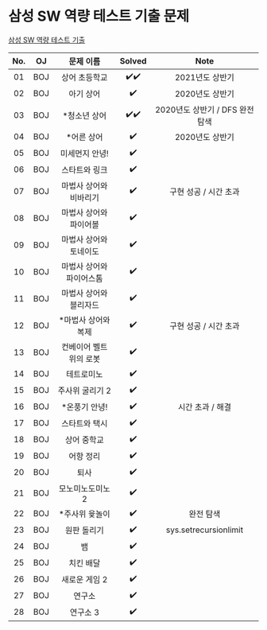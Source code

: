 # 삼성 SW 역량 테스트 기출 문제
[삼성 SW 역량 테스트 기출](https://www.acmicpc.net/workbook/view/1152)

|          No.          |        OJ        |        문제 이름         |        Solved         |   Note   |
| :-----: |  :--------: |:-------------------------: | :-----: |:-----: |
| 01 | BOJ | 상어 초등학교 | ✔️✔️ | 2021년도 상반기 |
| 02 | BOJ | 아기 상어 | ✔️ | 2020년도 상반기 |
| 03 | BOJ | *청소년 상어 | ✔️✔️ | 2020년도 상반기 / DFS 완전 탐색 |
| 04 | BOJ | *어른 상어 | ✔️ | 2020년도 상반기 |
| 05 | BOJ | 미세먼지 안녕! | ✔️ |  |
| 06 | BOJ | 스타트와 링크 | ✔️ |  |
| 07 | BOJ | 마법사 상어와 비바리기 | ✔️ | 구현 성공 / 시간 초과 |
| 08 | BOJ | 마법사 상어와 파이어볼 | ✔️ |  |
| 09 | BOJ | 마법사 상어와 토네이도 | ✔️ |  |
| 10 | BOJ | 마법사 상어와 파이어스톰 | ✔️ |  |
| 11 | BOJ | 마법사 상어와 블리자드 | ✔️ |  |
| 12 | BOJ | *마법사 상어와 복제 | ✔️ | 구현 성공 / 시간 초과 |
| 13 | BOJ | 컨베이어 벨트 위의 로봇 | ✔️ |  |
| 14 | BOJ | 테트로미노 | ✔️ |  |
| 15 | BOJ | 주사위 굴리기 2 | ✔️ |  |
| 16 | BOJ | *온풍기 안녕! | ✔️ | 시간 초과 / 해결 |
| 17 | BOJ | 스타트와 택시 | ✔️ |  |
| 18 | BOJ | 상어 중학교 | ✔️ |  |
| 19 | BOJ | 어항 정리 | ✔️ |  |
| 20 | BOJ | 퇴사 | ✔️ |  |
| 21 | BOJ | 모노미노도미노 2 | ✔️ |  |
| 22 | BOJ | *주사위 윷놀이 | ✔️ | 완전 탐색 |
| 23 | BOJ | 원판 돌리기 | ✔️ | sys.setrecursionlimit |
| 24 | BOJ | 뱀 | ✔️ | |
| 25 | BOJ | 치킨 배달 | ✔️ | |
| 26 | BOJ | 새로운 게임 2 | ✔️ | |
| 27 | BOJ | 연구소 | ✔️ | |
| 28 | BOJ | 연구소 3 | ✔️ | |